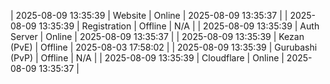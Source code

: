| 2025-08-09 13:35:39 | Website | Online | 2025-08-09 13:35:37 |
| 2025-08-09 13:35:39 | Registration | Offline | N/A |
| 2025-08-09 13:35:39 | Auth Server | Online | 2025-08-09 13:35:37 |
| 2025-08-09 13:35:39 | Kezan (PvE) | Offline | 2025-08-03 17:58:02 |
| 2025-08-09 13:35:39 | Gurubashi (PvP) | Offline | N/A |
| 2025-08-09 13:35:39 | Cloudflare | Online | 2025-08-09 13:35:37 |
